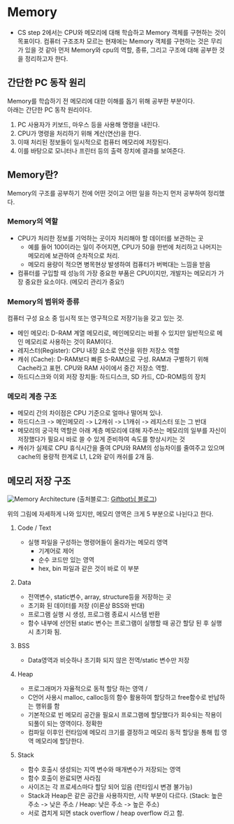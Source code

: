 # Memory

- CS step 2에서는 CPU와 메모리에 대해 학습하고 Memory 객체를 구현하는 것이 목표이다. 컴퓨터 구조조차 모르는 현재에는 Memory 객체를 구현하는 것은 무리가 있을 것 같아 먼저 Memory와 cpu의 역할, 종류, 그리고 구조에 대해 공부한 것을 정리하고자 한다.

## 간단한 PC 동작 원리

Memory를 학습하기 전 메모리에 대한 이해를 돕기 위해 공부한 부분이다. <br>아래는 간단한 PC 동작 원리이다.

1. PC 사용자가 키보드, 마우스 등을 사용해 명령을 내린다.
2. CPU가 명령을 처리하기 위해 계산(연산)을 한다.
3. 이때 처리된 정보들이 일시적으로 컴퓨터 메모리에 저장된다.
4. 이를 바탕으로 모니터나 프린터 등의 출력 장치에 결과를 보여준다.

## Memory란?

Memory의 구조를 공부하기 전에 어떤 것이고 어떤 일을 하는지 먼저 공부하여 정리했다.

### Memory의 역할

- CPU가 처리한 정보를 기억하는 곳이자 처리해야 할 데이터를 보관하는 곳
    - 예를 들어 100이라는 일이 주어지면, CPU가 50을 한번에 처리하고 나머지는 메모리에 보관하여 순차적으로 처리.
    - 메모리 용량이 적으면 병목현상 발생하여 컴퓨터가 버벅대는 느낌을 받음
- 컴퓨터를 구입할 때 성능의 가장 중요한 부품은 CPU이지만, 개발자는 메모리가 가장 중요한 요소이다. (메모리 관리가 중요!)

### Memory의 범위와 종류

컴퓨터 구성 요소 중 임시적 또는 영구적으로 저장기능을 갖고 있는 것.

- 메인 메모리: D-RAM 계열 메모리로, 메인메모리는 바뀔 수 있지만 일반적으로 메인 메모리로 사용하는 것이 RAM이다.
- 레지스터(Register): CPU 내장 요소로 연산을 위한 저장소 역할
- 캐쉬 (Cache): D-RAM보다 빠른 S-RAM으로 구성. RAM과 구별하기 위해 Cache라고 표현. CPU와 RAM 사이에서 중간 저장소 역할.
- 하드디스크와 이외 저장 장치들: 하드디스크, SD 카드, CD-ROM등의 장치

### 메모리 계층 구조
- 메모리 간의 차이점은 CPU 기준으로 얼마나 떨어져 있나.
- 하드디스크 -> 메인메모리 -> L2캐쉬 -> L1캐쉬 -> 레지스터 또는 그 반대
- 메모리의 궁극적 역할은 아래 계층 메모리에 대해 자주쓰는 메모리의 일부를 자신이 저장했다가 필요시 바로 쓸 수 있게 준비하여 속도를 향상시키는 것
- 캐쉬가 실제로 CPU 휴식시간을 줄여 CPU와 RAM의 성능차이를 줄여주고 있으며 cache의 용량적 한계로 L1, L2와 같이 캐쉬를 2개 둠.

## 메모리 저장 구조

![Memory Architecture](https://user-images.githubusercontent.com/37759759/55863287-32bd8480-5bb5-11e9-987b-a30cc8d4f0bf.png)
(출처블로그: [Giftbot님 블로그](https://m.blog.naver.com/PostView.nhn?blogId=itperson&logNo=220821884483&proxyReferer=https%3A%2F%2Fwww.google.com%2F))


위의 그림에 자세하게 나와 있지만, 메모리 영역은 크게 5 부분으로 나뉜다고 한다.

1. Code / Text
   - 실행 파일을 구성하는 명령어들이 올라가는 메모리 영역 
     - 기계어로 제어
     - 순수 코드만 있는 영역
     - hex, bin 파일과 같은 것이 바로 이 부분
  
2. Data
   - 전역변수,  static변수, array, structure등을 저장하는 곳
   - 초기화 된 데이터를 저장 (이론상 BSS와 반대)
   - 프로그램 실행 시 생성, 프로그램 종료시 시스템 반환
   - 함수 내부에 선언된 static 변수는 프로그램이 실행할 때 공간 할당 된 후 실행시 초기화 됨.

3. BSS
   - Data영역과 비슷하나 초기화 되지 않은 전역/static 변수만 저장

4. Heap
   - 프로그래머가 자율적으로 동적 할당 하는 영역 / 
   - C언어 사용시 malloc, calloc등의 함수 활용하여 할당하고 free함수로 반납하는 행위를 함
   - 기본적으로 빈 메모리 공간을 필요시 프로그램에 할당했다가 회수되는 작용이 되풀이 되는 영역이다. 정확한
   - 컴파일 이후인 런타임에 메모리 크기를 결정하고 메모리 동적 할당을 통해 힙 영역 메모리에 할당한다.

5. Stack
   - 함수 호출시 생성되는 지역 변수와 매개변수가 저장되는 영역
   - 함수 호출이 완료되면 사라짐
   - 사이즈는 각 프로세스마다 할당 되어 있음 (런타임시 변경 불가능)
   - Stack과 Heap은 같은 공간을 사용하지만, 시작 부분이 다르다. (Stack: 높은 주소 -> 낮은 주소 / Heap: 낮은 주소 -> 높은 주소)
   - 서로 겹치게 되면 stack overflow / heap overflow 라고 함.
